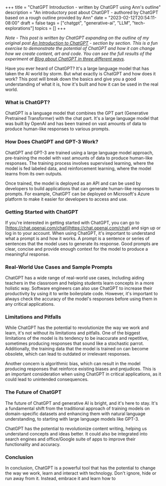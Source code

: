 +++
title = "ChatGPT Introduction - written by ChatGPT using Ann's outline"
description = "An introductory post about ChatGPT - authored by ChatGPT based on a rough outline provided by Ann"
date = "2023-02-12T20:54:11-08:00"
draft = false
tags = ["chatgpt", "generative-ai", "LLM", "tech-explorations"]
topics = []
+++

*Note - This post is written by ChatGPT expanding on the outline of my original post [An Introduction to ChatGPT](/post/chatgpt-intro) - section by section. This is a fun exercise to demonstrate the potential of ChatGPT and how it can change how we create content, art and code. You can see the full results of the experiment at [Blog about ChatGPT in three different ways](/post/chatgpt-intro-3-ways).*

Have you ever heard of ChatGPT? It's a large language model that has taken the AI world by storm. But what exactly is ChatGPT and how does it work? This post will break down the basics and give you a good understanding of what it is, how it's built and how it can be used in the real world.

### What is ChatGPT?
ChatGPT is a language model that combines the GPT part (Generative Pretrained Transformer) with the chat part. It's a large language model that was built by OpenAI and has been trained on vast amounts of data to produce human-like responses to various prompts.

### How Does ChatGPT and GPT-3 Work?
ChatGPT and GPT-3 are trained using a large language model approach, pre-training the model with vast amounts of data to produce human-like responses. The training process involves supervised learning, where the model is fed labeled data, and reinforcement learning, where the model learns from its own outputs.

Once trained, the model is deployed as an API and can be used by developers to build applications that can generate human-like responses to prompts. For example, ChatGPT can be deployed on Microsoft's Azure platform to make it easier for developers to access and use.

### Getting Started with ChatGPT
If you're interested in getting started with ChatGPT, you can go to [https://chat.openai.com/chat](https://chat.openai.com/chat) and sign up or log in to your account. When using ChatGPT, it's important to understand what a prompt is and how it works. A prompt is a sentence or series of sentences that the model uses to generate its response. Good prompts are clear, concise and provide enough context for the model to produce a meaningful response.

### Real-World Use Cases and Sample Prompts
ChatGPT has a wide range of real-world use cases, including aiding teachers in the classroom and helping students learn concepts in a more holistic way. Software engineers can also use ChatGPT to increase their productivity by using it to write boilerplate code. However, it's important to always check the accuracy of the model's responses before using them in any critical applications.

### Limitations and Pitfalls
While ChatGPT has the potential to revolutionize the way we work and learn, it's not without its limitations and pitfalls. One of the biggest limitations of the model is its tendency to be inaccurate and repetitive, sometimes producing responses that sound like a stochastic parrot. Additionally, the training data that the model is trained on can become obsolete, which can lead to outdated or irrelevant responses.

Another concern is algorithmic bias, which can result in the model producing responses that reinforce existing biases and prejudices. This is an important consideration when using ChatGPT in critical applications, as it could lead to unintended consequences.

### The Future of ChatGPT
The future of ChatGPT and generative AI is bright, and it's here to stay. It's a fundamental shift from the traditional approach of training models on domain-specific datasets and enhancing them with natural language understanding, to starting with large language models like GPT-3.

ChatGPT has the potential to revolutionize content writing, helping us understand concepts and ideas better. It could also be integrated into search engines and office/Google suite of apps to improve their functionality and accuracy.

### Conclusion
In conclusion, ChatGPT is a powerful tool that has the potential to change the way we work, learn and interact with technology. Don't ignore, hide or run away from it. Instead, embrace it and learn how to
